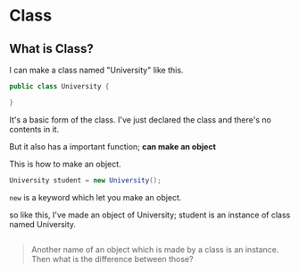 # Class

## What is Class?

I can make a class named "University" like this.

```java
public class University {

}
```
It's a basic form of the class. I've just declared the class and there's no contents in it. 

But it also has a important function; **can make an object**

This is how to make an object.
```java
University student = new University();
```
```new``` is a keyword which let you make an object.

so like this, I've made an object of University; student is an instance of class named University.

> ```**An object and an instance**

> Another name of an object which is made by a class is an instance. Then what is the difference between those?
> 
